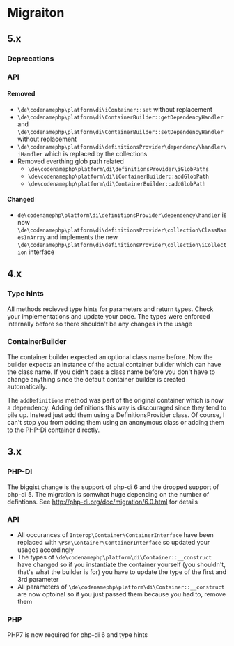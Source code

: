 # Migraiton

## 5.x
### Deprecations

### API
#### Removed
- `\de\codenamephp\platform\di\iContainer::set` without replacement
- `\de\codenamephp\platform\di\ContainerBuilder::getDependencyHandler` and `\de\codenamephp\platform\di\ContainerBuilder::setDependencyHandler` without replacement
- `\de\codenamephp\platform\di\definitionsProvider\dependency\handler\iHandler` which is replaced by the collections
- Removed everthing glob path related
  - `\de\codenamephp\platform\di\definitionsProvider\iGlobPaths`
  - `\de\codenamephp\platform\di\iContainerBuilder::addGlobPath`
  - `\de\codenamephp\platform\di\ContainerBuilder::addGlobPath`
#### Changed
- `de\codenamephp\platform\di\definitionsProvider\dependency\handler` is now `\de\codenamephp\platform\di\definitionsProvider\collection\ClassNamesInArray` and 
    implements the new `\de\codenamephp\platform\di\definitionsProvider\collection\iCollection` interface
## 4.x

### Type hints

All methods recieved type hints for parameters and return types. Check your implementations and update your code. The types
were enforced internally before so there shouldn't be any changes in the usage

### ContainerBuilder

The container builder expected an optional class name before. Now the builder expects an instance of the actual container builder
which can have the class name. If you didn't pass a class name before you don't have to change anything since the default container builder
is created automatically.

The `addDefinitions` method was part of the original container which is now a dependency. Adding definitions this way is discouraged
since they tend to pile up. Instead just add them using a DefinitionsProvider class. 
Of course, I can't stop you from adding them using an anonymous class or adding them to the PHP-Di container directly.

## 3.x

### PHP-DI

The biggist change is the support of php-di 6 and the dropped support of php-di 5. The migration is somwhat huge
depending on the number of defintions. See http://php-di.org/doc/migration/6.0.html for details

### API

- All occurances of `Interop\Container\ContainerInterface` have been replaced with `\Psr\Container\ContainerInterface` so updated your usages accordingly
- The types of `\de\codenamephp\platform\di\Container::__construct` have changed so if you instantiate the container yourself (you shouldn't, that's what the 
  builder is for) you have to update the type of the first and 3rd parameter
- All parameters of `\de\codenamephp\platform\di\Container::__construct` are now optoinal so if you just passed them because you had to, remove them

### PHP

PHP7 is now required for php-di 6 and type hints